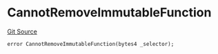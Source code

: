 # CannotRemoveImmutableFunction
[Git Source](https://github.com/thrackle-io/tron/blob/192018a749cd70c7df311296c3236b79e11af0f3/src/protocol/economic/ruleProcessor/RuleProcessorDiamondLib.sol)


```solidity
error CannotRemoveImmutableFunction(bytes4 _selector);
```

